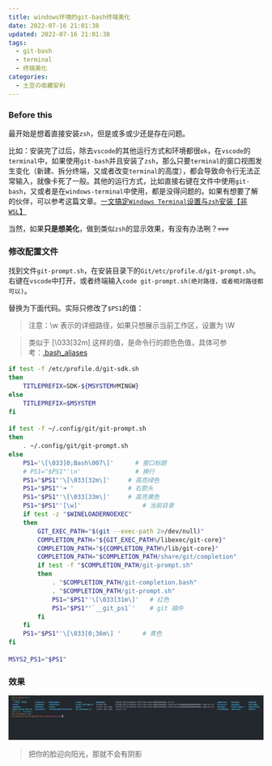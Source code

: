 ```yaml
---
title: windows环境的git-bash终端美化
date: 2022-07-16 21:01:38
updated: 2022-07-16 21:01:38
tags:
  - git-bash
  - terminal
  - 终端美化
categories:
  - 土豆の收藏安利
---
```


### Before this

最开始是想着直接安装`zsh`，但是或多或少还是存在问题。

比如：安装完了过后，除去`vscode`的其他运行方式和环境都很`ok`，在`vscode`的`terminal`中，如果使用`git-bash`并且安装了`zsh`，那么只要`terminal`的窗口视图发生变化（新建、拆分终端，又或者改变`terminal`的高度），都会导致命令行无法正常输入，就像卡死了一般。其他的运行方式，比如直接右键在文件中使用`git-bash`，又或者是在`windows-terminal`中使用，都是没得问题的。如果有想要了解的伙伴，可以参考这篇文章。[一文搞定`Windows Terminal`设置与`zsh`安装【非`WSL`】](https://zhuanlan.zhihu.com/p/455925403)

当然，如果**只是想美化**，做到类似`zsh`的显示效果，有没有办法咧？~~💀💀💀~~

<!-- more -->

### 修改配置文件

找到文件`git-prompt.sh`，在安装目录下的`Git/etc/profile.d/git-prompt.sh`。右键在`vscode`中打开，或者终端输入`code git-prompt.sh(绝对路径，或者相对路径都可以)`。

替换为下面代码。实际只修改了`$PS1`的值：

> 注意：\w 表示的详细路径，如果只想展示当前工作区，设置为 \W

> 类似于 \[\033[32m\] 这样的值，是命令行的颜色色值，具体可参考：[.bash_aliases](https://gist.github.com/vratiu/9780109)

```sh
if test -f /etc/profile.d/git-sdk.sh
then
    TITLEPREFIX=SDK-${MSYSTEM#MINGW}
else
    TITLEPREFIX=$MSYSTEM
fi

if test -f ~/.config/git/git-prompt.sh
then
    . ~/.config/git/git-prompt.sh
else
    PS1='\[\033]0;Bash\007\]'      # 窗口标题
    # PS1="$PS1"'\n'               # 换行
    PS1="$PS1"'\[\033[32m\]'     # 高亮绿色
    PS1="$PS1"'➜ '               # 右箭头
    PS1="$PS1"'\[\033[33m\]'     # 高亮黄色
    PS1="$PS1"'[\w]'                 # 当前目录
    if test -z "$WINELOADERNOEXEC"
    then
        GIT_EXEC_PATH="$(git --exec-path 2>/dev/null)"
        COMPLETION_PATH="${GIT_EXEC_PATH%/libexec/git-core}"
        COMPLETION_PATH="${COMPLETION_PATH%/lib/git-core}"
        COMPLETION_PATH="$COMPLETION_PATH/share/git/completion"
        if test -f "$COMPLETION_PATH/git-prompt.sh"
        then
            . "$COMPLETION_PATH/git-completion.bash"
            . "$COMPLETION_PATH/git-prompt.sh"
            PS1="$PS1"'\[\033[31m\]'   # 红色
            PS1="$PS1"'`__git_ps1`'    # git 插件
        fi
    fi
    PS1="$PS1"'\[\033[0;36m\] '      # 青色
fi

MSYS2_PS1="$PS1"
```

### 效果

!['git-bash-preview'](/images/posts/git-bash-prettify/p1.png)

<div class="primary">

> 把你的脸迎向阳光，那就不会有阴影

</div>
